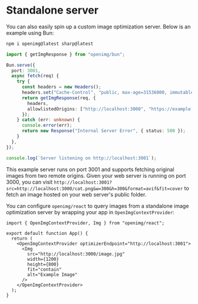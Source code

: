 # Standalone server

You can also easily spin up a custom image optimization server. Below is an example using Bun:

```bash
npm i openimg@latest sharp@latest
```

```typescript
import { getImgResponse } from "openimg/bun";

Bun.serve({
  port: 3001,
  async fetch(req) {
    try {
      const headers = new Headers();
      headers.set("Cache-Control", "public, max-age=31536000, immutable");
      return getImgResponse(req, {
        headers,
        allowlistedOrigins: ["http://localhost:3000", "https://example.com"],
      });
    } catch (err: unknown) {
      console.error(err);
      return new Response("Internal Server Error", { status: 500 });
    }
  },
});

console.log(`Server listening on http://localhost:3001`);
```

This example server runs on port 3001 and supports fetching original images from two remote origins. Given your web server is running on port 3000, you can visit `http://localhost:3001?src=http://localhost:3000/cat.png&w=300&h=300&format=avif&fit=cover` to fetch an image hosted on your web server's public folder.

You can configure `openimg/react` to query images from a standalone image optimization server by wrapping your app in `OpenImgContextProvider`:

```tsx
import { OpenImgContextProvider, Img } from "openimg/react";

export default function App() {
  return (
    <OpenImgContextProvider optimizerEndpoint="http://localhost:3001">
      <Img
        src="http://localhost:3000/image.jpg"
        width={1200}
        height={800}
        fit="contain"
        alt="Example Image"
      />
    </OpenImgContextProvider>
  );
}
```
